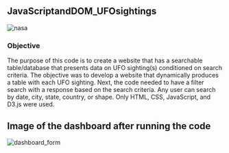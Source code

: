 ## JavaScriptandDOM_UFOsightings

![nasa](static/images/nasa.jpg)

### Objective

The purpose of this code is to create a website that has a searchable table/database that presents data on UFO sighting(s) conditioned on search criteria. The objective was to develop a website that dynamically produces a table with each UFO sighting. Next, the code needed to have a filter search with a response based on the search criteria. Any user can search by date, city, state, country, or shape. Only HTML, CSS, JavaScript, and D3.js were used.

## Image of the dashboard after running the code
![dashboard_form](static/images/dashboard_form.png)

